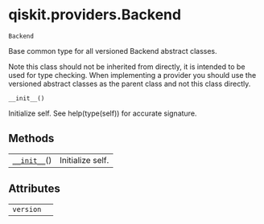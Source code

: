 <span id="qiskit-providers-backend" />

# qiskit.providers.Backend



`Backend`

Base common type for all versioned Backend abstract classes.

Note this class should not be inherited from directly, it is intended to be used for type checking. When implementing a provider you should use the versioned abstract classes as the parent class and not this class directly.



`__init__()`

Initialize self. See help(type(self)) for accurate signature.

## Methods

|                                                                                        |                  |
| -------------------------------------------------------------------------------------- | ---------------- |
| [`__init__`](#qiskit.providers.Backend.__init__ "qiskit.providers.Backend.__init__")() | Initialize self. |

## Attributes

|           |   |
| --------- | - |
| `version` |   |
